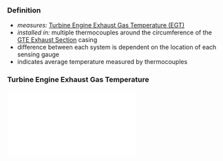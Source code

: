 ### Definition
- *measures:* [Turbine Engine Exhaust Gas Temperature (EGT)](./Turbine%20Engine%20Exhaust%20Gas%20Temperature%20(EGT).md) 
- *installed in:* multiple thermocouples around the circumference of the [GTE Exhaust Section](./GTE%20Exhaust%20Section.md) casing
- difference between each system is dependent on the location of each sensing gauge
- indicates average temperature measured by thermocouples

### Turbine Engine Exhaust Gas Temperature
![Turbine Engine Exhaust Gas Temperature (EGT)](./Turbine%20Engine%20Exhaust%20Gas%20Temperature%20(EGT).md)